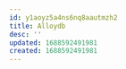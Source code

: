 ```yaml
---
id: y1aoyz5a4ns6nq8aautmzh2
title: Alloydb
desc: ''
updated: 1688592491981
created: 1688592491981
---
```

